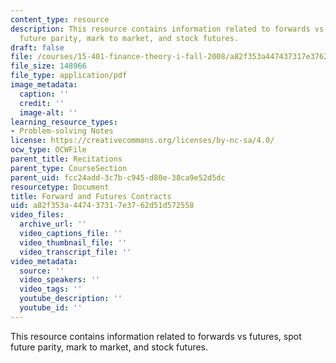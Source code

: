 ```yaml
---
content_type: resource
description: This resource contains information related to forwards vs futures, spot
  future parity, mark to market, and stock futures.
draft: false
file: /courses/15-401-finance-theory-i-fall-2008/a82f353a447437317e3762d51d572558_MIT15_401F08_rec04.pdf
file_size: 148966
file_type: application/pdf
image_metadata:
  caption: ''
  credit: ''
  image-alt: ''
learning_resource_types:
- Problem-solving Notes
license: https://creativecommons.org/licenses/by-nc-sa/4.0/
ocw_type: OCWFile
parent_title: Recitations
parent_type: CourseSection
parent_uid: fcc24add-3c7b-c945-d80e-38ca9e52d5dc
resourcetype: Document
title: Forward and Futures Contracts
uid: a82f353a-4474-3731-7e37-62d51d572558
video_files:
  archive_url: ''
  video_captions_file: ''
  video_thumbnail_file: ''
  video_transcript_file: ''
video_metadata:
  source: ''
  video_speakers: ''
  video_tags: ''
  youtube_description: ''
  youtube_id: ''
---
```

This resource contains information related to forwards vs futures, spot future parity, mark to market, and stock futures.
